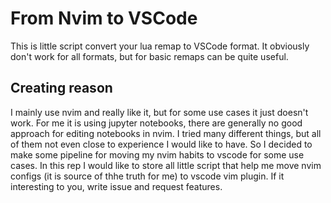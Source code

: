 # From Nvim to VSCode
This is little script convert your lua remap to VSCode format. 
It obviously don't work for all formats, but for basic remaps can be quite useful.

## Creating reason
I mainly use nvim and really like it, but for some use cases it just doesn't work.
For me it is using jupyter notebooks, there are generally no good approach for editing notebooks in nvim.
I tried many different things, but all of them not even close to experience I would like to have.
So I decided to make some pipeline for moving my nvim habits to vscode for some use cases.
In this rep I would like to store all little script that help me move nvim configs (it is source of thhe truth for me)
to vscode vim plugin. If it interesting to you, write issue and request features.

